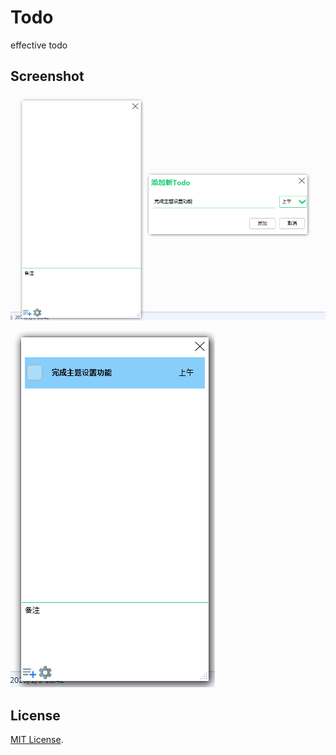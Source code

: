 # Todo
effective todo

## Screenshot

![main window](/Todo/Todo/Screenshots/QQ截图20200105185400.png)

![Add new todo](/Todo/Todo/Screenshots/QQ截图20200105185420.png)

## License

[MIT License](LICENSE).
